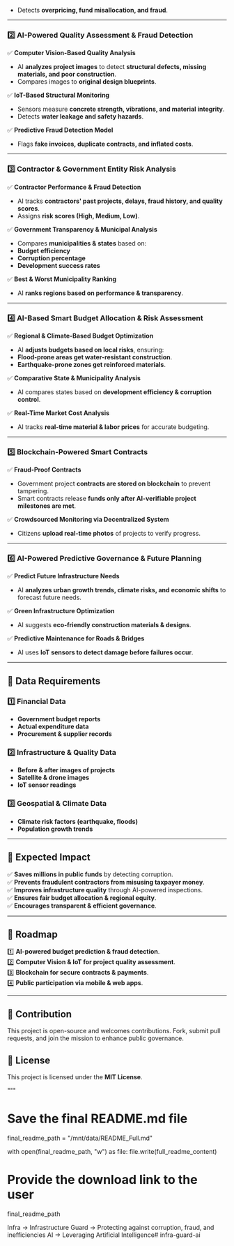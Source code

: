 - Detects **overpricing, fund misallocation, and fraud**.  

---

### **2️⃣ AI-Powered Quality Assessment & Fraud Detection**  
✅ **Computer Vision-Based Quality Analysis**  
- AI **analyzes project images** to detect **structural defects, missing materials, and poor construction**.  
- Compares images to **original design blueprints**.  

✅ **IoT-Based Structural Monitoring**  
- Sensors measure **concrete strength, vibrations, and material integrity**.  
- Detects **water leakage and safety hazards**.  

✅ **Predictive Fraud Detection Model**  
- Flags **fake invoices, duplicate contracts, and inflated costs**.  

---

### **3️⃣ Contractor & Government Entity Risk Analysis**  
✅ **Contractor Performance & Fraud Detection**  
- AI tracks **contractors' past projects, delays, fraud history, and quality scores**.  
- Assigns **risk scores (High, Medium, Low)**.  

✅ **Government Transparency & Municipal Analysis**  
- Compares **municipalities & states** based on:  
- **Budget efficiency**  
- **Corruption percentage**  
- **Development success rates**  

✅ **Best & Worst Municipality Ranking**  
- AI **ranks regions based on performance & transparency**.  

---

### **4️⃣ AI-Based Smart Budget Allocation & Risk Assessment**  
✅ **Regional & Climate-Based Budget Optimization**  
- AI **adjusts budgets based on local risks**, ensuring:  
- **Flood-prone areas get water-resistant construction**.  
- **Earthquake-prone zones get reinforced materials**.  

✅ **Comparative State & Municipality Analysis**  
- AI compares states based on **development efficiency & corruption control**.  

✅ **Real-Time Market Cost Analysis**  
- AI tracks **real-time material & labor prices** for accurate budgeting.  

---

### **5️⃣ Blockchain-Powered Smart Contracts**  
✅ **Fraud-Proof Contracts**  
- Government project **contracts are stored on blockchain** to prevent tampering.  
- Smart contracts release **funds only after AI-verifiable project milestones are met**.  

✅ **Crowdsourced Monitoring via Decentralized System**  
- Citizens **upload real-time photos** of projects to verify progress.  

---

### **6️⃣ AI-Powered Predictive Governance & Future Planning**  
✅ **Predict Future Infrastructure Needs**  
- AI **analyzes urban growth trends, climate risks, and economic shifts** to forecast future needs.  

✅ **Green Infrastructure Optimization**  
- AI suggests **eco-friendly construction materials & designs**.  

✅ **Predictive Maintenance for Roads & Bridges**  
- AI uses **IoT sensors to detect damage before failures occur**.  

---

## **🔹 Data Requirements**  
### **1️⃣ Financial Data**  
- **Government budget reports**  
- **Actual expenditure data**  
- **Procurement & supplier records**  

### **2️⃣ Infrastructure & Quality Data**  
- **Before & after images of projects**  
- **Satellite & drone images**  
- **IoT sensor readings**  

### **3️⃣ Geospatial & Climate Data**  
- **Climate risk factors (earthquake, floods)**  
- **Population growth trends**  

---

## **🔹 Expected Impact**  
✅ **Saves millions in public funds** by detecting corruption.  
✅ **Prevents fraudulent contractors from misusing taxpayer money**.  
✅ **Improves infrastructure quality** through AI-powered inspections.  
✅ **Ensures fair budget allocation & regional equity**.  
✅ **Encourages transparent & efficient governance**.  

---

## **🔹 Roadmap**  
1️⃣ **AI-powered budget prediction & fraud detection**.  
2️⃣ **Computer Vision & IoT for project quality assessment**.  
3️⃣ **Blockchain for secure contracts & payments**.  
4️⃣ **Public participation via mobile & web apps**.  

---

## 🚀 Contribution  
This project is open-source and welcomes contributions. Fork, submit pull requests, and join the mission to enhance public governance.  

## 📜 License  
This project is licensed under the **MIT License**.

"""

# Save the final README.md file
final_readme_path = "/mnt/data/README_Full.md"

with open(final_readme_path, "w") as file:
  file.write(full_readme_content)

# Provide the download link to the user
final_readme_path



Infra → Infrastructure
Guard → Protecting against corruption, fraud, and inefficiencies
AI → Leveraging Artificial Intelligence#   i n f r a - g u a r d - a i  
 